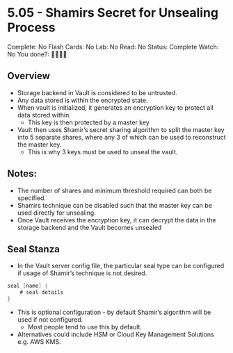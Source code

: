 # 5.05 - Shamirs Secret for Unsealing Process

Complete: No
Flash Cards: No
Lab: No
Read: No
Status: Complete
Watch: No
You done?: 🌚🌚🌚🌚

## Overview

- Storage backend in Vault is considered to be untrusted.
- Any data stored is within the encrypted state.
- When vault is initialized, it generates an encryption key to protect all data stored within.
    - This key is then protected by a master key
- Vault then uses Shamir’s secret sharing algorithm to split the master key into 5 separate shares, where any 3 of which can be used to reconstruct the master key.
    - This is why 3 keys must be used to unseal the vault.

## Notes:

- The number of shares and minimum threshold required can both be specified.
- Shamirs technique can be disabled such that the master key can be used directly for unsealing.
- Once Vault receives the encryption key, it can decrypt the data in the storage backend and the Vault becomes unsealed

## Seal Stanza

- In the Vault server config file, the particular seal type can be configured if usage of Shamir’s technique is not desired.

```go
seal [name] {
	# seal details
}
```

- This is optional configuration -  by default Shamir’s algorithm will be used if not configured.
    - Most people tend to use this by default.
- Alternatives could include HSM or Cloud Key Management Solutions e.g. AWS KMS.
